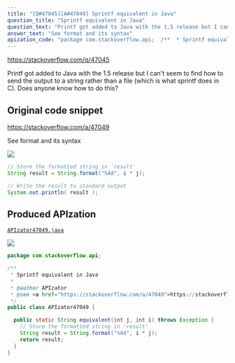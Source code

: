 ```yaml
---
title: "[Q#47045][A#47049] Sprintf equivalent in Java"
question_title: "Sprintf equivalent in Java"
question_text: "Printf got added to Java with the 1.5 release but I can't seem to find how to send the output to a string rather than a file (which is what sprintf does in C). Does anyone know how to do this?"
answer_text: "See format and its syntax"
apization_code: "package com.stackoverflow.api;  /**  * Sprintf equivalent in Java  *  * @author APIzator  * @see <a href=\"https://stackoverflow.com/a/47049\">https://stackoverflow.com/a/47049</a>  */ public class APIzator47049 {    public static String equivalent(int j, int i) throws Exception {     // Store the formatted string in 'result'     String result = String.format(\"%4d\", i * j);     return result;   } }"
---
```


https://stackoverflow.com/q/47045

Printf got added to Java with the 1.5 release but I can&#x27;t seem to find how to send the output to a string rather than a file (which is what sprintf does in C). Does anyone know how to do this?



## Original code snippet

https://stackoverflow.com/a/47049

See format and its syntax

<div class="code-logo"><img src="/stackoverflow.png" /></div>

```java
// Store the formatted string in 'result'
String result = String.format("%4d", i * j);

// Write the result to standard output
System.out.println( result );
```

## Produced APIzation

[`APIzator47049.java`](https://github.com/pasqualesalza/apization-temp/raw/main/data/search/APIzator47049.java)

<div class="code-logo"><img src="/apizator.png" /></div>

```java
package com.stackoverflow.api;

/**
 * Sprintf equivalent in Java
 *
 * @author APIzator
 * @see <a href="https://stackoverflow.com/a/47049">https://stackoverflow.com/a/47049</a>
 */
public class APIzator47049 {

  public static String equivalent(int j, int i) throws Exception {
    // Store the formatted string in 'result'
    String result = String.format("%4d", i * j);
    return result;
  }
}

```